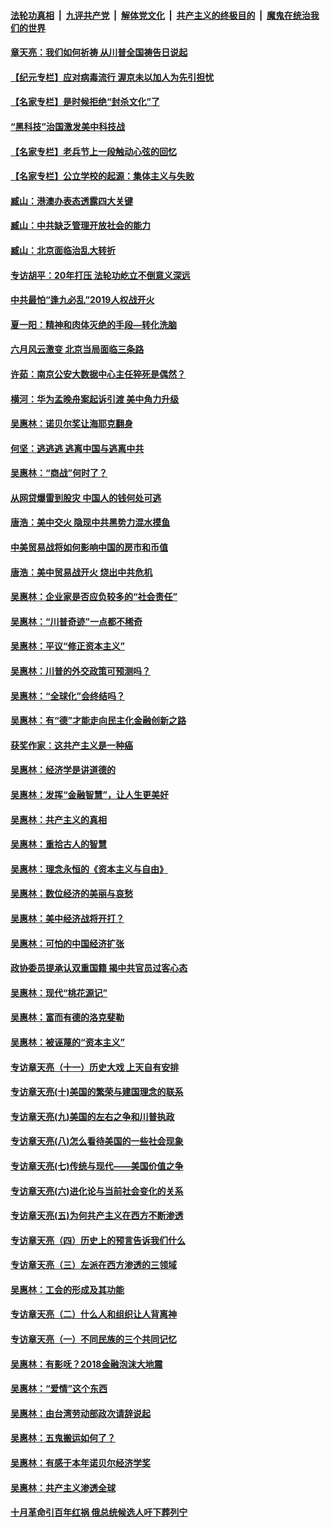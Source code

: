 

####  [法轮功真相](../../../../basic/blob/master/README.md?t=06280902) &nbsp;|&nbsp; [九评共产党](../../../../9ping.md/blob/master/README.md?t=06280902) &nbsp;|&nbsp; [解体党文化](../../../../jtdwh.md/blob/master/README.md?t=06280902)  &nbsp;|&nbsp; [共产主义的终极目的](../../../../gczydzjmd.md/blob/master/README.md?t=06280902) &nbsp;|&nbsp; [魔鬼在统治我们的世界](../../../../mgztzwmdsj.md/blob/master/README.md?t=06280902) 

#### [章天亮：我们如何祈祷 从川普全国祷告日说起](../pages/nsc423/n11944627.md?t=06280902) 

#### [【纪元专栏】应对病毒流行 渥京未以加人为先引担忧](../pages/nsc423/n11875714.md?t=06280902) 

#### [【名家专栏】是时候拒绝“封杀文化”了](../pages/nsc423/n11814093.md?t=06280902) 

#### [“黑科技”治国激发美中科技战](../pages/nsc423/n11638056.md?t=06280902) 

#### [【名家专栏】老兵节上一段触动心弦的回忆](../pages/nsc423/n11646016.md?t=06280902) 

#### [【名家专栏】公立学校的起源：集体主义与失败](../pages/nsc423/n11601833.md?t=06280902) 

#### [臧山：港澳办表态透露四大关键](../pages/nsc423/n11421628.md?t=06280902) 

#### [臧山：中共缺乏管理开放社会的能力](../pages/nsc423/n11407457.md?t=06280902) 

#### [臧山：北京面临治乱大转折](../pages/nsc423/n11406895.md?t=06280902) 

#### [专访胡平：20年打压 法轮功屹立不倒意义深远](../pages/nsc423/n11398800.md?t=06280902) 

#### [中共最怕“逢九必乱”2019人权战开火](../pages/nsc423/n11385248.md?t=06280902) 

#### [夏一阳：精神和肉体灭绝的手段—转化洗脑](../pages/nsc423/n11368250.md?t=06280902) 

#### [六月风云激变 北京当局面临三条路](../pages/nsc423/n11313668.md?t=06280902) 

#### [许茹：南京公安大数据中心主任猝死是偶然？](../pages/nsc423/n11064744.md?t=06280902) 

#### [横河：华为孟晚舟案起诉引渡 美中角力升级](../pages/nsc423/n11027230.md?t=06280902) 

#### [吴惠林：诺贝尔奖让海耶克翻身](../pages/nsc423/n10890049.md?t=06280902) 

#### [何坚：逃逃逃 逃离中国与逃离中共](../pages/nsc423/n10592891.md?t=06280902) 

#### [吴惠林：“商战”何时了？](../pages/nsc423/n10573558.md?t=06280902) 

#### [从网贷爆雷到股灾 中国人的钱何处可逃](../pages/nsc423/n10572800.md?t=06280902) 

#### [唐浩：美中交火 隐现中共黑势力混水摸鱼](../pages/nsc423/n10544040.md?t=06280902) 

#### [中美贸易战将如何影响中国的房市和币值](../pages/nsc423/n10543697.md?t=06280902) 

#### [唐浩：美中贸易战开火 烧出中共危机](../pages/nsc423/n10540126.md?t=06280902) 

#### [吴惠林：企业家是否应负较多的“社会责任”](../pages/nsc423/n10535022.md?t=06280902) 

#### [吴惠林：“川普奇迹”一点都不稀奇](../pages/nsc423/n10512808.md?t=06280902) 

#### [吴惠林：平议“修正资本主义”](../pages/nsc423/n10495724.md?t=06280902) 

#### [吴惠林：川普的外交政策可预测吗？](../pages/nsc423/n10462387.md?t=06280902) 

#### [吴惠林：“全球化”会终结吗？](../pages/nsc423/n10452838.md?t=06280902) 

#### [吴惠林：有“德”才能走向民主化金融创新之路](../pages/nsc423/n10432292.md?t=06280902) 

#### [获奖作家：这共产主义是一种癌](../pages/nsc423/n10431541.md?t=06280902) 

#### [吴惠林：经济学是讲道德的](../pages/nsc423/n10398014.md?t=06280902) 

#### [吴惠林：发挥“金融智慧”，让人生更美好](../pages/nsc423/n10375019.md?t=06280902) 

#### [吴惠林：共产主义的真相](../pages/nsc423/n10351394.md?t=06280902) 

#### [吴惠林：重拾古人的智慧](../pages/nsc423/n10337691.md?t=06280902) 

#### [吴惠林：理念永恒的《资本主义与自由》](../pages/nsc423/n10316274.md?t=06280902) 

#### [吴惠林：数位经济的美丽与哀愁](../pages/nsc423/n10292946.md?t=06280902) 

#### [吴惠林：美中经济战将开打？](../pages/nsc423/n10258825.md?t=06280902) 

#### [吴惠林：可怕的中国经济扩张](../pages/nsc423/n10219147.md?t=06280902) 

#### [政协委员提承认双重国籍 揭中共官员过客心态](../pages/nsc423/n10208809.md?t=06280902) 

#### [吴惠林：现代“桃花源记”](../pages/nsc423/n10185234.md?t=06280902) 

#### [吴惠林：富而有德的洛克斐勒](../pages/nsc423/n10142264.md?t=06280902) 

#### [吴惠林：被诬蔑的“资本主义”](../pages/nsc423/n10124816.md?t=06280902) 

#### [专访章天亮（十一）历史大戏 上天自有安排](../pages/nsc423/n10094905.md?t=06280902) 

#### [专访章天亮(十)美国的繁荣与建国理念的联系](../pages/nsc423/n10094899.md?t=06280902) 

#### [专访章天亮(九)美国的左右之争和川普执政](../pages/nsc423/n10094889.md?t=06280902) 

#### [专访章天亮(八)怎么看待美国的一些社会现象](../pages/nsc423/n10094857.md?t=06280902) 

#### [专访章天亮(七)传统与现代——美国价值之争](../pages/nsc423/n10093140.md?t=06280902) 

#### [专访章天亮(六)进化论与当前社会变化的关系](../pages/nsc423/n10092036.md?t=06280902) 

#### [专访章天亮(五)为何共产主义在西方不断渗透](../pages/nsc423/n10083620.md?t=06280902) 

#### [专访章天亮（四）历史上的预言告诉我们什么](../pages/nsc423/n10083606.md?t=06280902) 

#### [专访章天亮（三）左派在西方渗透的三领域](../pages/nsc423/n10081115.md?t=06280902) 

#### [吴惠林：工会的形成及其功能](../pages/nsc423/n10080633.md?t=06280902) 

#### [专访章天亮（二）什么人和组织让人背离神](../pages/nsc423/n10076637.md?t=06280902) 

#### [专访章天亮（一）不同民族的三个共同记忆](../pages/nsc423/n10074188.md?t=06280902) 

#### [吴惠林：有影呒？2018金融泡沫大地震](../pages/nsc423/n10040534.md?t=06280902) 

#### [吴惠林：“爱情”这个东西](../pages/nsc423/n10019423.md?t=06280902) 

#### [吴惠林：由台湾劳动部政次请辞说起](../pages/nsc423/n9979679.md?t=06280902) 

#### [吴惠林：五鬼搬运如何了？](../pages/nsc423/n9925338.md?t=06280902) 

#### [吴惠林：有感于本年诺贝尔经济学奖](../pages/nsc423/n9871883.md?t=06280902) 

#### [吴惠林：共产主义渗透全球](../pages/nsc423/n9812748.md?t=06280902) 

#### [十月革命引百年红祸 俄总统候选人吁下葬列宁](../pages/nsc423/n9810182.md?t=06280902) 

